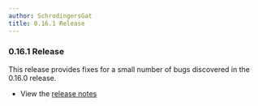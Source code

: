```yaml
---
author: SchrodingersGat
title: 0.16.1 Release
---
```


### 0.16.1 Release

This release provides fixes for a small number of bugs discovered in the 0.16.0 release.

- View the [release notes](https://github.com/inventree/InvenTree/releases/tag/0.16.1)